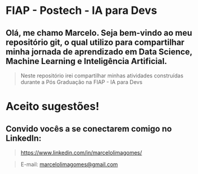 # FIAP - Postech - IA para Devs

## Olá, me chamo Marcelo. Seja bem-vindo ao meu repositório git, o qual utilizo para compartilhar minha jornada de aprendizado em Data Science, Machine Learning e Inteligência Artificial.

> Neste repositório irei compartilhar minhas atividades construídas durante a Pós Graduação na FIAP - IA para Devs

# Aceito sugestões!
## Convido vocês a se conectarem comigo no LinkedIn:
> https://www.linkedin.com/in/marcelolimagomes/

> E-mail: marcelolimagomes@gmail.com
